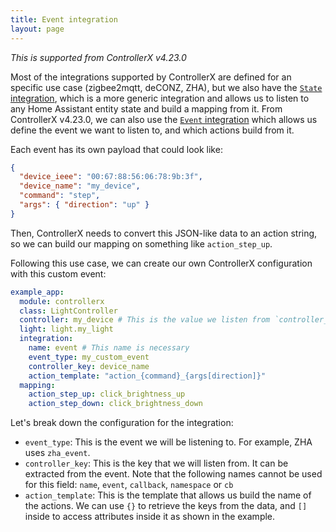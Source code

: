 ```yaml
---
title: Event integration
layout: page
---
```


_This is supported from ControllerX v4.23.0_

Most of the integrations supported by ControllerX are defined for an specific use case (zigbee2mqtt, deCONZ, ZHA), but we also have the [`State` integration](/controllerx/start/integrations#state), which is a more generic integration and allows us to listen to any Home Assistant entity state and build a mapping from it. From ControllerX v4.23.0, we can also use the [`Event` integration](/controllerx/start/integrations#event) which allows us define the event we want to listen to, and which actions build from it.

Each event has its own payload that could look like:

```json
{
  "device_ieee": "00:67:88:56:06:78:9b:3f",
  "device_name": "my_device",
  "command": "step",
  "args": { "direction": "up" }
}
```

Then, ControllerX needs to convert this JSON-like data to an action string, so we can build our mapping on something like `action_step_up`.

Following this use case, we can create our own ControllerX configuration with this custom event:

```yaml
example_app:
  module: controllerx
  class: LightController
  controller: my_device # This is the value we listen from `controller_key` defined below.
  light: light.my_light
  integration:
    name: event # This name is necessary
    event_type: my_custom_event
    controller_key: device_name
    action_template: "action_{command}_{args[direction]}"
  mapping:
    action_step_up: click_brightness_up
    action_step_down: click_brightness_down
```

Let's break down the configuration for the integration:

- `event_type`: This is the event we will be listening to. For example, ZHA uses `zha_event`.
- `controller_key`: This is the key that we will listen from. It can be extracted from the event. Note that the following names cannot be used for this field: `name`, `event`, `callback`, `namespace` or `cb`
- `action_template`: This is the template that allows us build the name of the actions. We can use `{}` to retrieve the keys from the data, and `[]` inside to access attributes inside it as shown in the example.
